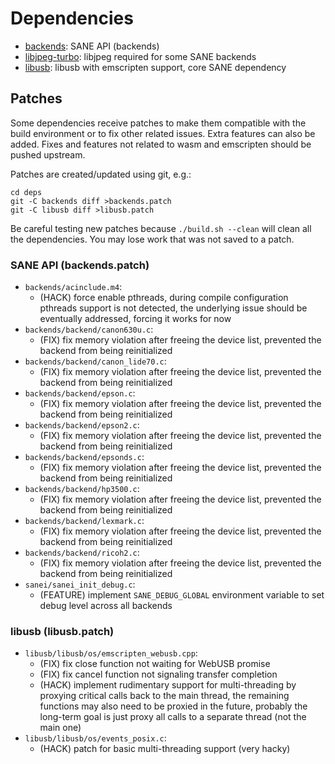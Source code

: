 # Dependencies

* [backends](backends): SANE API (backends)
* [libjpeg-turbo](libjpeg-turbo): libjpeg required for some SANE backends
* [libusb](libusb): libusb with emscripten support, core SANE dependency

## Patches

Some dependencies receive patches to make them compatible with the build environment or to fix other related issues. Extra features can also be added. Fixes and features not related to wasm and emscripten should be pushed upstream.

Patches are created/updated using git, e.g.:

    cd deps
    git -C backends diff >backends.patch
    git -C libusb diff >libusb.patch

Be careful testing new patches because `./build.sh --clean` will clean all the dependencies. You may lose work that was not saved to a patch.

### SANE API (backends.patch)

* `backends/acinclude.m4`:
    * (HACK) force enable pthreads, during compile configuration pthreads support is not detected, the underlying issue should be eventually addressed, forcing it works for now
* `backends/backend/canon630u.c`:
    * (FIX) fix memory violation after freeing the device list, prevented the backend from being reinitialized
* `backends/backend/canon_lide70.c`:
    * (FIX) fix memory violation after freeing the device list, prevented the backend from being reinitialized
* `backends/backend/epson.c`:
    * (FIX) fix memory violation after freeing the device list, prevented the backend from being reinitialized
* `backends/backend/epson2.c`:
    * (FIX) fix memory violation after freeing the device list, prevented the backend from being reinitialized
* `backends/backend/epsonds.c`:
    * (FIX) fix memory violation after freeing the device list, prevented the backend from being reinitialized
* `backends/backend/hp3500.c`:
    * (FIX) fix memory violation after freeing the device list, prevented the backend from being reinitialized
* `backends/backend/lexmark.c`:
    * (FIX) fix memory violation after freeing the device list, prevented the backend from being reinitialized
* `backends/backend/ricoh2.c`:
    * (FIX) fix memory violation after freeing the device list, prevented the backend from being reinitialized
* `sanei/sanei_init_debug.c`:
    * (FEATURE) implement `SANE_DEBUG_GLOBAL` environment variable to set debug level across all backends

### libusb (libusb.patch)

* `libusb/libusb/os/emscripten_webusb.cpp`:
    * (FIX) fix close function not waiting for WebUSB promise
    * (FIX) fix cancel function not signaling transfer completion
    * (HACK) implement rudimentary support for multi-threading by proxying critical calls back to the main thread, the remaining functions may also need to be proxied in the future, probably the long-term goal is just proxy all calls to a separate thread (not the main one)
* `libusb/libusb/os/events_posix.c`:
    * (HACK) patch for basic multi-threading support (very hacky)

